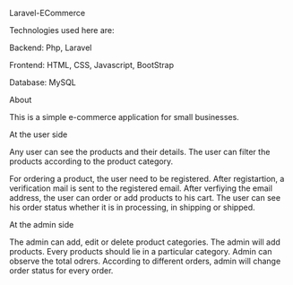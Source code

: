Laravel-ECommerce


Technologies used here are:

Backend: Php, Laravel

Frontend: HTML, CSS, Javascript, BootStrap

Database: MySQL


About

This is a simple e-commerce application for small businesses.

At the user side

Any user can see the products and their details. The user can filter the products according to the product category.

For ordering a product, the user need to be registered. After registartion, a verification mail is sent to the registered email. After verfiying the email address, the user can order or add products to his cart. The user can see his order status whether it is in processing, in shipping or shipped.

At the admin side

The admin can add, edit or delete product categories. The admin will add products. Every products should lie in a particular category. Admin can observe the total odrers. According to different orders, admin will change order status for every order. 

